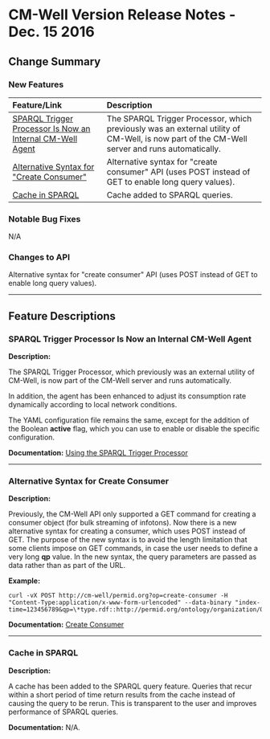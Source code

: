 # CM-Well Version Release Notes - Dec. 15 2016 #

## Change Summary ##

### New Features ###

Feature/Link | Description
:-------------|:-----------
[SPARQL Trigger Processor Is Now an Internal CM-Well Agent](#hdr1) | The SPARQL Trigger Processor, which previously was an external utility of CM-Well, is now part of the CM-Well server and runs automatically.
[Alternative Syntax for "Create Consumer"](#hdr2) | Alternative syntax for "create consumer" API (uses POST instead of GET to enable long query values).
[Cache in SPARQL](#hdr3) | Cache added to SPARQL queries.

### Notable Bug Fixes ###
N/A 

### Changes to API	 ###

Alternative syntax for "create consumer" API (uses POST instead of GET to enable long query values).

------------------------------

## Feature Descriptions ##

<a name="hdr1"></a>
### SPARQL Trigger Processor Is Now an Internal CM-Well Agent ###

**Description:**

The SPARQL Trigger Processor, which previously was an external utility of CM-Well, is now part of the CM-Well server and runs automatically.

In addition, the agent has been enhanced to adjust its consumption rate dynamically according to local network conditions.

The YAML configuration file remains the same, except for the addition of the Boolean **active** flag, which you can use to enable or disable the specific configuration.

**Documentation:** 
[Using the SPARQL Trigger Processor](Tools.UsingTheSPARQLTriggerProcessor.md)

----------

<a name="hdr2"></a>
### Alternative Syntax for Create Consumer ###

**Description:**

Previously, the CM-Well API only supported a GET command for creating a consumer object (for bulk streaming of infotons). Now there is a new alternative syntax for creating a consumer, which uses POST instead of GET. The purpose of the new syntax is to avoid the length limitation that some clients impose on GET commands, in case the user needs to define a very long **qp** value. In the new syntax, the query parameters are passed as data rather than as part of the URL.

**Example:**


    curl -vX POST http://cm-well/permid.org?op=create-consumer -H "Content-Type:application/x-www-form-urlencoded" --data-binary "index-time=123456789&qp=\*type.rdf::http://permid.org/ontology/organization/Organization,\*type.rdf::http://ont.thomsonreuters.com/mdaas/Organization"


**Documentation:** [Create Consumer](API.Stream.CreateConsumer.md)

----------

<a name="hdr3"></a>
### Cache in SPARQL ###

**Description:**

A cache has been added to the SPARQL query feature. Queries that recur within a short period of time return results from the cache instead of causing the query to be rerun. This is transparent to the user and improves performance of SPARQL queries.


**Documentation:** N/A.
